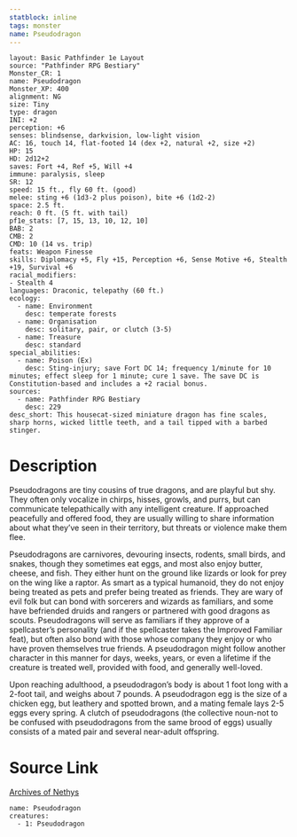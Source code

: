 ```yaml
---
statblock: inline
tags: monster
name: Pseudodragon
---
```

```statblock
layout: Basic Pathfinder 1e Layout
source: "Pathfinder RPG Bestiary"
Monster_CR: 1
name: Pseudodragon
Monster_XP: 400
alignment: NG
size: Tiny
type: dragon
INI: +2
perception: +6
senses: blindsense, darkvision, low-light vision
AC: 16, touch 14, flat-footed 14 (dex +2, natural +2, size +2)
HP: 15
HD: 2d12+2
saves: Fort +4, Ref +5, Will +4
immune: paralysis, sleep
SR: 12
speed: 15 ft., fly 60 ft. (good)
melee: sting +6 (1d3-2 plus poison), bite +6 (1d2-2)
space: 2.5 ft.
reach: 0 ft. (5 ft. with tail)
pf1e_stats: [7, 15, 13, 10, 12, 10]
BAB: 2
CMB: 2
CMD: 10 (14 vs. trip)
feats: Weapon Finesse
skills: Diplomacy +5, Fly +15, Perception +6, Sense Motive +6, Stealth +19, Survival +6
racial_modifiers:
- Stealth 4
languages: Draconic, telepathy (60 ft.)
ecology:
  - name: Environment
    desc: temperate forests
  - name: Organisation
    desc: solitary, pair, or clutch (3-5)
  - name: Treasure
    desc: standard
special_abilities:
  - name: Poison (Ex)
    desc: Sting-injury; save Fort DC 14; frequency 1/minute for 10 minutes; effect sleep for 1 minute; cure 1 save. The save DC is Constitution-based and includes a +2 racial bonus.
sources:
  - name: Pathfinder RPG Bestiary
    desc: 229
desc_short: This housecat-sized miniature dragon has fine scales, sharp horns, wicked little teeth, and a tail tipped with a barbed stinger.
```
# Description
Pseudodragons are tiny cousins of true dragons, and are playful but shy. They often only vocalize in chirps, hisses, growls, and purrs, but can communicate telepathically with any intelligent creature. If approached peacefully and offered food, they are usually willing to share information about what they’ve seen in their territory, but threats or violence make them flee.

Pseudodragons are carnivores, devouring insects, rodents, small birds, and snakes, though they sometimes eat eggs, and most also enjoy butter, cheese, and fish. They either hunt on the ground like lizards or look for prey on the wing like a raptor. As smart as a typical humanoid, they do not enjoy being treated as pets and prefer being treated as friends. They are wary of evil folk but can bond with sorcerers and wizards as familiars, and some have befriended druids and rangers or partnered with good dragons as scouts. Pseudodragons will serve as familiars if they approve of a spellcaster’s personality (and if the spellcaster takes the Improved Familiar feat), but often also bond with those whose company they enjoy or who have proven themselves true friends. A pseudodragon might follow another character in this manner for days, weeks, years, or even a lifetime if the creature is treated well, provided with food, and generally well-loved.

Upon reaching adulthood, a pseudodragon’s body is about 1 foot long with a 2-foot tail, and weighs about 7 pounds. A pseudodragon egg is the size of a chicken egg, but leathery and spotted brown, and a mating female lays 2-5 eggs every spring. A clutch of pseudodragons (the collective noun-not to be confused with pseudodragons from the same brood of eggs) usually consists of a mated pair and several near-adult offspring.
# Source Link
[Archives of Nethys](https://aonprd.com/MonsterDisplay.aspx?ItemName=Pseudodragon)
```encounter-table
name: Pseudodragon
creatures:
  - 1: Pseudodragon
```
